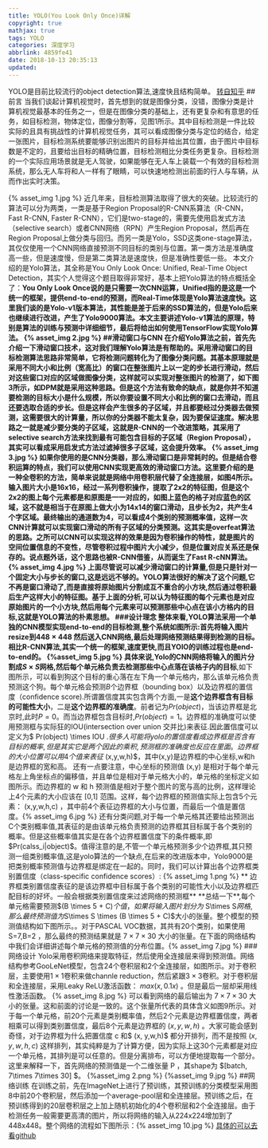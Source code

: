 ```yaml
---
title: YOLO(You Look Only Once)详解
copyright: true
mathjax: true
tags: YOLO
categories: 深度学习
abbrlink: 4859fe41
date: 2018-10-13 20:35:13
updated:
---
```

YOLO是目前比较流行的object detection算法,速度快且结构简单。
[转自知乎](https://zhuanlan.zhihu.com/p/32525231)
##前言
当我们谈起计算机视觉时，首先想到的就是图像分类，没错，图像分类是计算机视觉最基本的任务之一，但是在图像分类的基础上，还有更复杂和有意思的任务，如目标检测，物体定位，图像分割等，见图1所示。其中目标检测是一件比较实际的且具有挑战性的计算机视觉任务，其可以看成图像分类与定位的结合，给定一张图片，目标检测系统要能够识别出图片的目标并给出其位置，由于图片中目标数是不定的，且要给出目标的精确位置，目标检测相比分类任务更复杂。目标检测的一个实际应用场景就是无人驾驶，如果能够在无人车上装载一个有效的目标检测系统，那么无人车将和人一样有了眼睛，可以快速地检测出前面的行人与车辆，从而作出实时决策。
<!--more-->
{% asset_img 1.jpg %}
近几年来，目标检测算法取得了很大的突破。比较流行的算法可以分为两类，一类是基于Region Proposal的R-CNN系算法（R-CNN，Fast R-CNN, Faster R-CNN），它们是two-stage的，需要先使用启发式方法（selective search）或者CNN网络（RPN）产生Region Proposal，然后再在Region Proposal上做分类与回归。而另一类是Yolo，SSD这类one-stage算法，其仅仅使用一个CNN网络直接预测不同目标的类别与位置。第一类方法是准确度高一些，但是速度慢，但是第二类算法是速度快，但是准确性要低一些。
本文介绍的是Yolo算法，其全称是You Only Look Once: Unified, Real-Time Object Detection，其实个人觉得这个题目取得非常好，基本上把Yolo算法的特点概括全了：**You Only Look Once说的是只需要一次CNN运算，Unified指的是这是一个统一的框架，提供end-to-end的预测，而Real-Time体现是Yolo算法速度快。**这里我们谈的是Yolo-v1版本算法，其性能是差于后来的SSD算法的，但是Yolo后来也继续进行改进，产生了Yolo9000算法。本文主要讲述Yolo-v1算法的原理，特别是算法的训练与预测中详细细节，最后将给出如何使用TensorFlow实现Yolo算法。
{% asset_img 2.jpg %}
##滑动窗口与CNN
在介绍Yolo算法之前，首先先介绍一下滑动窗口技术，这对我们理解Yolo算法是有帮助的。采用滑动窗口的目标检测算法思路非常简单，它将检测问题转化为了图像分类问题。其基本原理就是采用不同大小和比例（宽高比）的窗口在整张图片上以一定的步长进行滑动，然后对这些窗口对应的区域做图像分类，这样就可以实现对整张图片的检测了，如下图3所示，如DPM就是采用这种思路。但是这个方法有致命的缺点，就是你并不知道要检测的目标大小是什么规模，所以你要设置不同大小和比例的窗口去滑动，而且还要选取合适的步长。但是这样会产生很多的子区域，并且都要经过分类器去做预测，这需要很大的计算量，所以你的分类器不能太复杂，因为要保证速度。解决思路之一就是减少要分类的子区域，这就是R-CNN的一个改进策略，其采用了selective search方法来找到最有可能包含目标的子区域（Region Proposal），其实可以看成采用启发式方法过滤掉很多子区域，这会提升效率。
{% asset_img 3.jpg %}
如果你使用的是CNN分类器，那么滑动窗口是非常耗时的。但是结合卷积运算的特点，我们可以使用CNN实现更高效的滑动窗口方法。这里要介绍的是一种全卷积的方法，简单来说就是网络中用卷积层代替了全连接层，如图4所示。输入图片大小是16x16，经过一系列卷积操作，提取了2x2的特征图，但是这个2x2的图上每个元素都是和原图是一一对应的，如图上蓝色的格子对应蓝色的区域，这不就是相当于在原图上做大小为14x14的窗口滑动，且步长为2，共产生4个字区域。最终输出的通道数为4，可以看成4个类别的预测概率值，这样一次CNN计算就可以实现窗口滑动的所有子区域的分类预测。这其实是overfeat算法的思路。之所可以CNN可以实现这样的效果是因为卷积操作的特性，就是图片的空间位置信息的不变性，尽管卷积过程中图片大小减少，但是位置对应关系还是保存的。说点题外话，这个思路也被R-CNN借鉴，从而诞生了Fast R-cNN算法。
{% asset_img 4.jpg %}
**上面尽管说可以减少滑动窗口的计算量,但是只是针对一个固定大小与步长的窗口,这是远远不够的。YOLO算法很好的解决了这个问题,它不再是窗口滑动了,而是直接将原始图片分割成互不重合的小方块,然后通过卷积最后生产这样大小的特征图。基于上面的分析,可以认为特征图的每个元素也是对应原始图片的一个小方块,然后用每个元素来可以预测那些中心点在该小方格内的目标,这就是YOLO算法的朴素思想。**
###设计理念
整体来看,YOLO算法采用一个单独的CNN模型实现end-to-end的目标检测,整个系统如图所示:首先将输入图片resize到$448 \times 448$ 然后送入CNN网络,最后处理网络预测结果得到检测的目标。相比R-CNN算法,其实一个统一的框架,速度更快,而且YOlO的训练过程也是end-to-end的。
{%asset_img 5.jpg %}
具体来说,Yolo的CNN网络将输入的图片分割成$S\times S$网格,然后**每个单元格负责去检测那些中心点落在该格子内的目标**,如下图所示，可以看到狗这个目标的重心落在左下角一个单元格内，那么该单元格负责预测这个狗。每个单元格会预测$B$个边界框（bounding box）以及边界框的置信度（confidence score).所谓置信度其实包含两个方面,一是**这个边界框含有目标的可能性大小**，二是**这个边界框的准确度**。前者记为$Pr(object)$，当该边界框是北京时,此时$P=0$。而当边界框包含目标时,$Pr(object) = 1$。边界框的准确度可以使用预测框与实际狂的IOU(intersection over union 交并比)来表征.因此置信度可以定义为$ Pr(object) \times IOU $.很多人可能将yolo的置信度看成边界框是否含有目标的概率,但是其实它是两个因此的乘积,预测框的准确度也反应在里面。边界框的大小位置可以用4个值来表征$ (x,y,w,h)$，其中(x,y)是边界框的中心坐标,w和h是边界框的宽和高。 还有一点要注意，中心坐标的预测值 (x,y) 是相对于每个单元格左上角坐标点的偏移值，并且单位是相对于单元格大小的，单元格的坐标定义如图所示。而边界框的 w 和 h 预测值是相对于整个图片的宽与高的比例，这样理论上4个元素的大小应该在 [0,1] 范围。这样，每个边界框的预测值实际上包含5个元素： (x,y,w,h,c) ，其中前4个表征边界框的大小与位置，而最后一个值是置信度。{% asset_img 6.jpg %}
还有分类问题,对于每一个单元格其还要给出预测出C个类别概率值,其表征的是由该单元格负责预测的边界框其目标属于各个类别的概率。但是这些概率值其实是在各个边界框置信度下的条件概率,即$Pr(calss_i|object)$。值得注意的是,不管一个单元格预测多少个边界框,其只预测一组类别概率值,这是yolo算法的一个缺点,在后来的改进版本中，Yolo9000是把类别概率预测值与边界框是绑定在一起的。同时，我们可以计算出各个边界框类别置信度（class-specific confidence scores）: 
{% asset_img 1.png %}
** 边界框类别置信度表征的是该边界框中目标属于各个类别的可能性大小以及边界框匹配目标的好坏。一般会根据类别置信度来过滤网络的预测框**
**总结一下**,每个单元格需要预测$(B \times 5 + C)$个值，如果将输入图片划分为$ S\times S$网格,那么最终预测值为$S\times S \times (B \times 5 + C)$大小的张量。整个模型的预测值结构如下图所示。。对于PASCAL VOC数据，其共有20个类别，如果使用 S=7,B=2 ，那么最终的预测结果就是 $7\times 7\times 30$ 大小的张量。在下面的网络结构中我们会详细讲述每个单元格的预测值的分布位置。{% asset_img 7.jpg %}
###网络设计
Yolo采用卷积网络来提取特征，然后使用全连接层来得到预测值。网络结构参考GooLeNet模型，包含24个卷积层和2个全连接层，如图所示。对于卷积层，主要使用$1\times 1$卷积来做channle reduction，然后紧跟$3\times 3$卷积。对于卷积层和全连接层，采用Leaky ReLU激活函数： $max(x, 0.1x)$ 。但是最后一层却采用线性激活函数。
{% asset_img 8.jpg %}
可以看到网络的最后输出为 $7\times 7\times 30$ 大小的张量。这和前面的讨论是一致的。这个张量所代表的具体含义如图9所示。对于每一个单元格，前20个元素是类别概率值，然后2个元素是边界框置信度，两者相乘可以得到类别置信度，最后8个元素是边界框的 $(x, y,w,h)$ 。大家可能会感到奇怪，对于边界框为什么把置信度 c 和$ (x, y,w,h)$ 都分开排列，而不是按照 
$(x, y,w,h,c)$ 这样排列，其实纯粹是为了计算方便，因为实际上这30个元素都是对应一个单元格，其排列是可以任意的。但是分离排布，可以方便地提取每一个部分。这里来解释一下，首先网络的预测值是一个二维张量 P ，其shape为 $[batch, 7\times 7\times 30] $。
{%asset_img 2.png %}
{%asset_img 9.jpg  %}
##网络训练
在训练之前，先在ImageNet上进行了预训练，其预训练的分类模型采用图8中前20个卷积层，然后添加一个average-pool层和全连接层。预训练之后，在预训练得到的20层卷积层之上加上随机初始化的4个卷积层和2个全连接层。由于检测任务一般需要更高清的图片，所以将网络的输入从224x224增加到了448x448。整个网络的流程如下图所示：{% asset_img 10.jpg %}
[具体的可以去看github](https://github.com/enggen/Deep-Learning-Coursera/blob/master/Convolutional%20Neural%20Networks/Week3/Car%20detection%20for%20Autonomous%20Driving/Autonomous%20driving%20application%20-%20Car%20detection%20-%20v1.ipynb)
